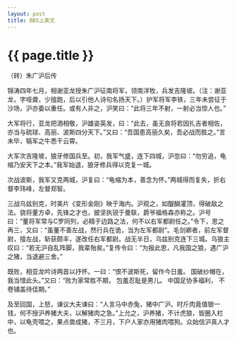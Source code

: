 ```yaml
---
layout: post
title: BBS上美文
---
```


{{ page.title }}
===============

（转）朱广沪后传

锦涛四年七月，相谢亚龙授朱广沪征南将军，领南洋牧，兵发吉隆坡。（注：谢亚龙，字哑聋，少擅跑，后以引他人诗句名扬天下。）护军将军李铁，三年未尝征于沙场，沪亦委以重任。或有人非之，沪笑曰：“此将三年不射，一射必当惊人也。”

大军将行，亚龙把酒相敬，沪雄姿英发，曰：“此去，虽无良将若因扎吉者相佐，亦当与硫球、高丽、波斯四分天下。”又曰：“吾国患高丽久矣，吾必战而胜之。”言未毕，犒军之牛悉干云霄。

大军次吉隆坡，狼牙修国兵至。初，我军气盛，连下四城，沪忽曰：“勿穷追，龟缩乃安天下之本。”我军始退，狼牙修兵得以克复一城。

次战波斯，我军又克两城，沪复曰：“龟缩为本，善念为怀。”两城得而复失，折右督李玮峰，左督郑智。

三战乌兹别克，时美片《变形金刚》映于海内。沪观之，如醍醐灌顶，得破敌之法。骁将董方卓，先锋之才也，披坚执锐于曼联，爵爷福格森亦称之。沪号曰：“董将军常与C罗同列，必精于边路之法，何不以右军都尉任之。”令下，思之再三，又曰：“虽董不善左战，然行兵在诡，当为左军都尉”。毛剑卿者，前左军督尉，擅左战，斩获颇丰，遂改任右军都尉。战无半日，乌兹别克连下三城。乌狼主叹曰：“若无沪自乱阵脚，我辈殆矣。”复传令曰：“为报此恩，凡我国之狼，遇广沪之猪，当退避三舍。”

既败，相亚龙吟诗两首以抒怀。一曰：“恨不波斯死，留作今日羞。 国破纱帽在，我当惜此头。”又曰：“败为家常胜不期， 包羞忍耻是男儿。 中国足协多福利， 不卷铺盖待佳期。”

及至回国，上怒，谏议大夫谏曰：“人言马中赤兔，猪中广沪。时斤肉竟值银一钱，何不授沪养猪大夫，以解猪肉之急。”上允之，沪养猪，不计虎狼，皆圈入栏中，以龟壳喂之，果点兽成猪，不三月，下户人家亦用猪肉喂狗。众始信沪真人才也。
